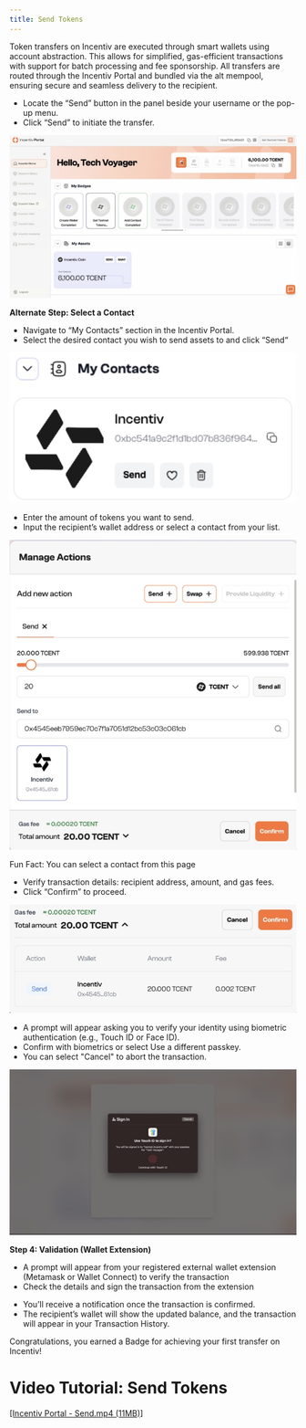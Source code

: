 ```yaml
---
title: Send Tokens
---
```

Token transfers on Incentiv are executed through smart wallets using account abstraction. This allows for simplified, gas-efficient transactions with support for batch processing and fee sponsorship. All transfers are routed through the Incentiv Portal and bundled via the alt mempool, ensuring secure and seamless delivery to the recipient.

<Steps>
<Step title="Step 1: Navigate and Click the Send button">

- Locate the “Send” button in the panel beside your username or the pop-up menu.
- Click “Send” to initiate the transfer.

![Send Tokens](/docs/images/SendTokens1.jpeg)

**Alternate** **Step: Select a Contact**

- Navigate to “My Contacts” section in the Incentiv Portal.
- Select the desired contact you wish to send assets to and click “Send“

![Send Tokens](/docs/images/SendTokens2.jpeg)
</Step>

<Step title="Step 2: Fill Amount and Recipient Address"> 

- Enter the amount of tokens you want to send.
- Input the recipient’s wallet address or select a contact from your list.

![Send Tokens](/docs/images/SendTokens3.jpeg)

 <Note> Fun Fact: You can select a contact from this page </Note>
</Step>
<Step title="Step 3: Review & Confirm">

- Verify transaction details: recipient address, amount, and gas fees.
- Click “Confirm” to proceed.

![Send Tokens](/docs/images/SendTokens4.jpeg)
</Step>
<Step title="Step 4:  Validation">

- A prompt will appear asking you to verify your identity using biometric authentication (e.g., Touch ID or Face ID).
- Confirm with biometrics or select Use a different passkey.
- You can select "Cancel" to abort the transaction.

![Send Tokens](/docs/images/SendTokens5.jpeg)

**Step 4: Validation (Wallet Extension)**

- A prompt will appear from your registered external wallet extension (Metamask or Wallet Connect) to verify the transaction
- Check the details and sign the transaction from the extension
  
</Step>
<Step title="Step 5: Transaction Confirmation">

- You’ll receive a notification once the transaction is confirmed.
- The recipient’s wallet will show the updated balance, and the transaction will appear in your Transaction History.
</Step>
</Steps>

 <Tip> Congratulations, you earned a Badge for achieving your first transfer on Incentiv!</Tip>

# Video Tutorial: Send Tokens

[[Incentiv Portal - Send.mp4 (11MB)]](media_Send%20Tokens/KQO8izhsYEopyL-Incentiv%20Portal%20-%20Send.mp4)
